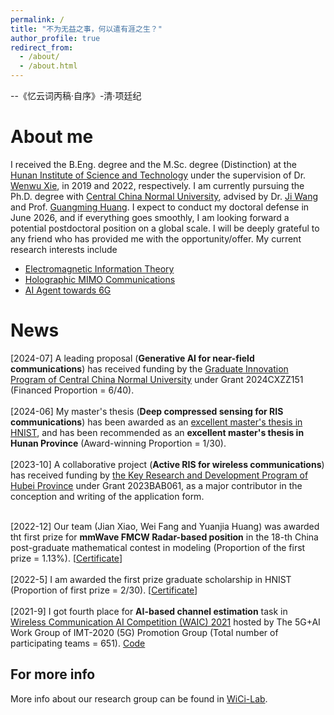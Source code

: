 ```yaml
---
permalink: /
title: "不为无益之事，何以遣有涯之生？"
author_profile: true
redirect_from: 
  - /about/
  - /about.html
---
```


--《忆云词丙稿·自序》-清·项廷纪

About me
======

I received the B.Eng. degree and the M.Sc. degree (Distinction) at the [Hunan Institute of Science and Technology](https://www.hnist.cn/) under the supervision of Dr. [Wenwu Xie](https://sice.hnist.cn/info/1289/7182.htm), in 2019 and 2022, respectively. I am currently pursuing the Ph.D. degree with [Central China Normal University](https://www.ccnu.edu.cn/), advised by Dr. [Ji Wang](https://phy.ccnu.edu.cn/info/1063/4380.htm)  and Prof. [Guangming Huang](https://phy.ccnu.edu.cn/info/1063/1272.htm). I expect to conduct my doctoral defense in June 2026, and if everything goes smoothly, I am looking forward a potential postdoctoral position on a global scale. I will be deeply grateful to any friend who has provided me with the opportunity/offer. My current research interests include 
* <a href="https://jianxiao-24.github.io/files/Electromagnetic Information Theory.pdf">Electromagnetic Information Theory</a>
* [Holographic MIMO Communications](https://jianxiao-24.github.io/files/Holographic_MIMO_Communications.pdf)
* [AI Agent towards 6G](https://jianxiao-24.github.io/files/Generative_AI_Agent.pdf)


News
======
[2024-07] A leading proposal (**Generative AI for near-field communications**) has received funding by the [Graduate Innovation Program of Central China Normal University](https://gs.ccnu.edu.cn/info/1039/3704.htm) under Grant 2024CXZZ151 (Financed Proportion = 6/40). 
        <br>
        <br>
        [2024-06] My master's thesis (**Deep compressed sensing for RIS communications**) has been awarded as an [excellent master's thesis in HNIST](https://xk.hnist.cn/info/1182/8551.htm), and has been recommended as an **excellent master's thesis in Hunan Province** (Award-winning Proportion = 1/30). 
        <br>
         <br>
[2023-10] A collaborative project (**Active RIS for wireless communications**) has received funding by [the Key Research and Development Program of Hubei Province](https://kjt.hubei.gov.cn/jhgl/pmshb/home.html) under Grant 2023BAB061, as a major contributor in the conception and writing of the application form. 
        <br>
        <br>

[2022-12] Our team (Jian Xiao, Wei Fang and Yuanjia Huang) was awarded tht first prize for **mmWave FMCW Radar-based position** in the 18-th China post-graduate mathematical contest in modeling (Proportion of the first prize = 1.13%). [<a href="https://jianxiao-24.github.io/files/NO.A2020300080.pdf">Certificate</a>]
        <br>
        <br>
[2022-5] I am awarded the first prize graduate scholarship in HNIST (Proportion of first prize = 2/30). [<a href="./homepage_files/Imperial_certificate.pdf">Certificate</a>]
        <br>
        <br>
[2021-9] I got fourth place for **AI-based channel estimation** task in [Wireless Communication AI Competition (WAIC) 2021](https://www.datafountain.cn/competitions/504) hosted by The 5G+AI Work Group of IMT-2020 (5G) Promotion Group (Total number of participating teams = 651).  [Code](https://github.com/WiCi-Lab/WAIC2021)


For more info
------
More info about our research group can be found in [WiCi-Lab](https://wici-lab.github.io/). 
